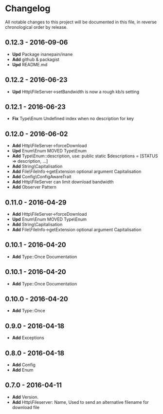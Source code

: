 # Changelog

All notable changes to this project will be documented in this file, in reverse chronological order by release.

## 0.12.3 - 2016-09-06

-   **Upd** Package inanepain/inane
-   **Add** github & packagist
-   **Upd** README.md

## 0.12.2 - 2016-06-23

-   **Upd** Http\FileServer->setBandwidth is now a rough kb/s setting

## 0.12.1 - 2016-06-23

-   **Fix** Type\Enum Undefined index when no description for key

## 0.12.0 - 2016-06-02

-   **Add** Http\FileServer->forceDownload
-   **Upd** Enum\Enum MOVED Type\Enum
-   **Add** Type\Enum::description, use: public static $descriptions = [STATUS => description, ...]
-   **Add** String\Capitalisation
-   **Add** File\FileInfo->getExtension optional argument Capitalisation
-   **Add** Config\ConfigAwareTrait
-   **Add** Http\FileServer can limit download bandwidth
-   **Add** Observer Pattern

## 0.11.0 - 2016-04-29

-   **Add** Http\FileServer->forceDownload
-   **Upd** Enum\Enum MOVED Type\Enum
-   **Add** String\Capitalisation
-   **Add** File\FileInfo->getExtension optional argument Capitalisation

## 0.10.1 - 2016-04-20

-   **Add** Type::Once Documentation

## 0.10.1 - 2016-04-20

-   **Add** Type::Once Documentation

## 0.10.0 - 2016-04-20

-   **Add** Type::Once

## 0.9.0 - 2016-04-18

-   **Add** Exceptions

## 0.8.0 - 2016-04-18

-   **Add** Config
-   **Add** Enum

## 0.7.0 - 2016-04-11

-   **Add** Version.
-   **Add** Http\Fileserver: Name, Used to send an alternative filename for download file
